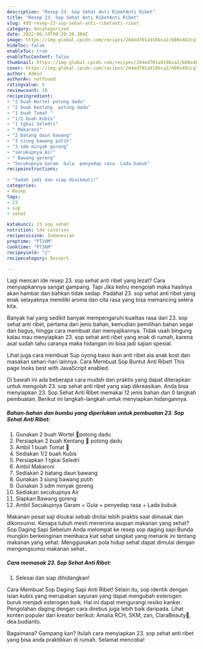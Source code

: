```yaml
---
description: "Resep 23. Sop Sehat Anti RibetAnti Ribet"
title: "Resep 23. Sop Sehat Anti RibetAnti Ribet"
slug: 495-resep-23-sop-sehat-anti-ribetanti-ribet
category: Uncategorized
date: 2022-06-19T09:29:26.304Z
image: https://img-global.cpcdn.com/recipes/264ed701a918bca2/680x482cq70/23-sop-sehat-anti-ribet-foto-resep-utama.jpg
hideToc: false
enableToc: true
enableTocContent: false
thumbnail: https://img-global.cpcdn.com/recipes/264ed701a918bca2/680x482cq70/23-sop-sehat-anti-ribet-foto-resep-utama.jpg
cover: https://img-global.cpcdn.com/recipes/264ed701a918bca2/680x482cq70/23-sop-sehat-anti-ribet-foto-resep-utama.jpg
author: Admin
authorAv: notfound
ratingvalue: 5
reviewcount: 10
recipeingredient:
- "2 buah Wortel potong dadu"
- "2 buah Kentang  potong dadu"
- "1 buah Tomat "
- "1/2 buah Kubis"
- "1 tgkai Seledri"
- " Makaroni"
- "2 batang daun bawang"
- "3 siung bawang putih"
- "3 sdm minyak goreng"
- "secukupnya Air"
- " Bawang goreng"
- "Secukupnya Garam  Gula  penyedap rasa  Lada bubuk"
recipeinstructions:

- "Sudah jadi dan siap dinikmati!"
categories:
- Resep
tags:
- 23
- sop
- sehat

katakunci: 23 sop sehat 
nutrition: 144 calories
recipecuisine: Indonesian
preptime: "PT10M"
cooktime: "PT36M"
recipeyield: "2"
recipecategory: Dessert

---
```



Lagi mencari ide resep 23. sop sehat anti ribet yang lezat? Cara menyiapkannya sangat gampang. Tapi Jika keliru mengolah maka hasilnya akan hambar dan bahkan tidak sedap. Padahal 23. sop sehat anti ribet yang enak selayaknya memiliki aroma dan cita rasa yang bisa memancing selera kita.


Banyak hal yang sedikit banyak mempengaruhi kualitas rasa dari 23. sop sehat anti ribet, pertama dari jenis bahan, kemudian pemilihan bahan segar dan bagus, hingga cara membuat dan menyajikannya. Tidak usah bingung kalau mau menyiapkan 23. sop sehat anti ribet yang enak di rumah, karena asal sudah tahu caranya maka hidangan ini bisa jadi sajian spesial.

Lihat juga cara membuat Sup oyong baso ikan anti ribet ala anak kost dan masakan sehari-hari lainnya. Cara Membuat Sop Buntut Anti Ribet! This page looks best with JavaScript enabled.


Di bawah ini ada beberapa cara mudah dan praktis yang dapat diterapkan untuk mengolah 23. sop sehat anti ribet yang siap dikreasikan. Anda bisa menyiapkan 23. Sop Sehat Anti Ribet memakai 12 jenis bahan dan 0 langkah pembuatan. Berikut ini langkah-langkah untuk menyiapkan hidangannya.

<!--inarticleads1-->

##### Bahan-bahan dan bumbu yang diperlukan untuk pembuatan 23. Sop Sehat Anti Ribet:

1. Gunakan 2 buah Wortel 🥕potong dadu
1. Persiapkan 2 buah Kentang 🥔 potong dadu
1. Ambil 1 buah Tomat 🍅
1. Sediakan 1/2 buah Kubis
1. Persiapkan 1 tgkai Seledri
1. Ambil  Makaroni
1. Sediakan 2 batang daun bawang
1. Gunakan 3 siung bawang putih
1. Gunakan 3 sdm minyak goreng
1. Sediakan secukupnya Air
1. Siapkan  Bawang goreng
1. Ambil Secukupnya Garam + Gula + penyedap rasa + Lada bubuk


Makanan pesat saji disukai sebab dinilai lebih praktis saat dimasak dan dikonsumsi. Kenapa tubuh mesti menerima asupan makanan yang sehat? Sop Daging Sapi Sebelum Anda melompat ke resep sop daging sapi Bunda mungkin berkeinginan membaca kiat sehat singkat yang menarik ini tentang makanan yang sehat. Menggunakan pola hidup sehat dapat dimulai dengan mengongsumsi makanan sehat.. 

<!--inarticleads2-->

##### Cara memasak 23. Sop Sehat Anti Ribet:


1. Selesai dan siap dihidangkan!

Cara Membuat Sop Daging Sapi Anti Ribet! Selain itu, sop identik dengan isian kubis yang merupakan sayuran yang dapat mengubah esterogen buruk menjadi esterogen baik. Hal ini dapat mengurangi resiko kanker. Pengolahan daging dengan cara direbus juga lebih baik daripada. Lihat konten populer dari kreator berikut: Amalia RCH, SKM, zan, ClaraBeauty🌲, dea.budianto. 

Bagaimana? Gampang kan? Itulah cara menyiapkan 23. sop sehat anti ribet yang bisa anda praktikkan di rumah. Selamat mencoba!
